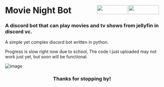 <h1 align="left">Movie Night Bot


<img src="https://img.shields.io/github/watchers/d-solis/MovienightDiscordBot?color=%238AB4F8&labelColor=101012&label=watchers&style=for-the-badge" width=100 height=30 align="right" />
<img src="https://img.shields.io/github/stars/d-solis/MovienightDiscordBot?color=%238AB4F8&labelColor=101012&label=stars&style=for-the-badge" width=100 height=30 align="right" />

</h1> 

### A discord bot that can play movies and tv shows from jellyfin in discord vc.

A simple yet complex discord bot written in python.

Progress is slow right now due to school, The code I just uploaded may not work just yet, but soon will be functional.

![image](https://raw.githubusercontent.com/d-solis/dotfiles/main/assets/cat.svg)
<h3 align="center">
Thanks for stopping by!
</h3>
